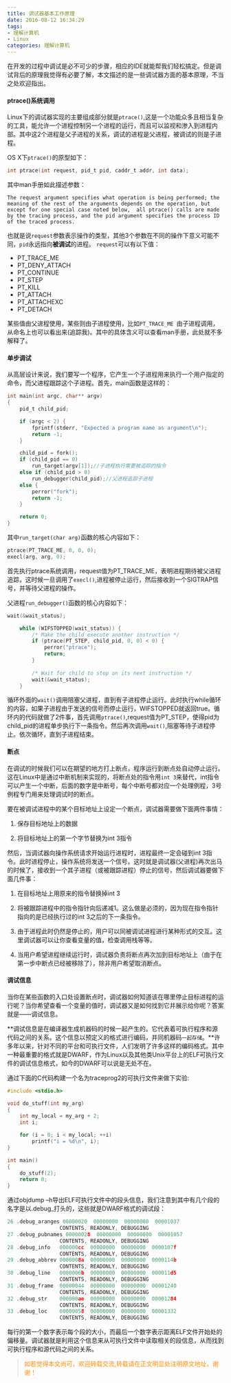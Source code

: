 ```yaml
---
title: 调试器基本工作原理
date: 2016-08-12 16:34:29
tags: 
- 理解计算机
- Linux
categories: 理解计算机
---
```

在开发的过程中调试是必不可少的步骤，相应的IDE就能帮我们轻松搞定。但是调试背后的原理我觉得有必要了解，本文描述的是一些调试器方面的基本原理，不当之处欢迎指出。

#### ptrace()系统调用

Linux下的调试器实现的主要组成部分就是`ptrace()`,这是一个功能众多且相当复杂的工具，能允许一个进程控制另一个进程的运行，而且可以监视和渗入到进程内部。其中这2个进程是父子进程的关系，调试的进程是父进程，被调试的则是子进程。

OS X下`ptrace()`的原型如下：

```c
int ptrace(int request, pid_t pid, caddr_t addr, int data);
```
其中man手册如此描述参数：

`
The request argument specifies what operation is being performed; the
meaning of the rest of the arguments depends on the operation, but except for one special case noted below,  all ptrace() calls are made by the tracing process, and the pid argument specifies the process ID of the traced process.
`

也就是说`request`参数表示操作的类型，其他3个参数在不同的操作下意义可能不同，`pid`永远指向**被调试**的进程。
`request`可以有以下值：

- PT_TRACE_ME
- PT_DENY_ATTACH
- PT_CONTINUE
- PT_STEP
- PT_KILL
- PT_ATTACH
- PT_ATTACHEXC
- PT_DETACH 

某些值由父进程使用，某些则由子进程使用，比如`PT_TRACE_ME `由子进程调用，从命名上也可以看出来(追踪我)。其中的具体含义可以查看man手册，此处就不多解释了。

#### 单步调试

从高层设计来说，我们要写一个程序，它产生一个子进程用来执行一个用户指定的命令，而父进程跟踪这个子进程。首先，main函数是这样的：

```c
int main(int argc, char** argv)
{
    pid_t child_pid;

    if (argc < 2) {
        fprintf(stderr, "Expected a program name as argument\n");
        return -1;
    }

    child_pid = fork();
    if (child_pid == 0)
        run_target(argv[1]);//子进程执行需要被追踪的指令
    else if (child_pid > 0)
        run_debugger(child_pid);//父进程追踪子进程
    else {
        perror("fork");
        return -1;
    }

    return 0;
}
```

其中`run_target(char arg)`函数的核心内容如下：

```c
ptrace(PT_TRACE_ME, 0, 0, 0);
execl(arg, arg, 0);
```

首先执行ptrace系统调用，request值为PT_TRACE_ME，表明进程期待被父进程追踪，这时候一旦调用了`execl()`,进程被停止运行，然后接收到一个SIGTRAP信号，并等待父进程的操作。

父进程`run_debugger()`函数的核心内容如下：

```c
wait(&wait_status);

    while (WIFSTOPPED(wait_status)) {
        /* Make the child execute another instruction */
        if (ptrace(PT_STEP, child_pid, 0, 0) < 0) {
            perror("ptrace");
            return;
        }
 
        /* Wait for child to stop on its next instruction */
        wait(&wait_status);
    }
```

循环外面的`wait()`调用阻塞父进程，直到有子进程停止运行。此时执行while循环的内容，如果子进程由于发送的信号而停止运行，WIFSTOPPED就返回true。循环内的代码就做了2件事，首先调用`ptrace()`,request值为PT_STEP，使得pid为child_pid的进程单步执行下一条指令。然后再次调用`wait()`,阻塞等待子进程停止。依次循环，直到子进程结束。

#### 断点

在调试的时候我们可以在期望的地方打上断点，程序运行到断点处自动停止运行。这在Linux中是通过中断机制来实现的，将断点处的指令用`int 3`来替代，int指令可以产生一个中断，后面的数字是中断号，每个中断号都对应一个处理例程，3号例程专门用来处理调试时的断点。

要在被调试进程中的某个目标地址上设定一个断点，调试器需要做下面两件事情：

1.  保存目标地址上的数据

2.  将目标地址上的第一个字节替换为int 3指令

然后，当调试器向操作系统请求开始运行进程时，进程最终一定会碰到int 3指令。此时进程停止，操作系统将发送一个信号。这时就是调试器(父进程)再次出马的时候了，接收到一个其子进程（或被跟踪进程）停止的信号，然后调试器要做下面几件事：

1.  在目标地址上用原来的指令替换掉int 3

2.  将被跟踪进程中的指令指针向后递减1。这么做是必须的，因为现在指令指针指向的是已经执行过的int 3之后的下一条指令。

3.  由于进程此时仍然是停止的，用户可以同被调试进程进行某种形式的交互。这里调试器可以让你查看变量的值，检查调用栈等等。

4.  当用户希望进程继续运行时，调试器负责将断点再次加到目标地址上（由于在第一步中断点已经被移除了），除非用户希望取消断点。

#### 调试信息

当你在某些函数的入口处设置断点时，调试器如何知道该在哪里停止目标进程的运行呢？当你希望查看一个变量的值时，调试器又是如何找到它并展示给你呢？答案就是——调试信息。

**调试信息是在编译器生成机器码的时候一起产生的。它代表着可执行程序和源代码之间的关系。这个信息以预定义的格式进行编码，并同机器码`一起存储`。**许多年以来，针对不同的平台和可执行文件，人们发明了许多这样的编码格式。其中一种最重要的格式就是DWARF，作为Linux以及其他类Unix平台上的ELF可执行文件的调试信息格式，如今的DWARF可以说是无处不在。

通过下面的C代码构建一个名为traceprog2的可执行文件来做下实验:

```c
#include <stdio.h>

void do_stuff(int my_arg)
{
    int my_local = my_arg + 2;
    int i;

    for (i = 0; i < my_local; ++i)
        printf("i = %d\n", i);
}

int main()
{
    do_stuff(2);
    return 0;
}
```

通过objdump –h导出ELF可执行文件中的段头信息，我们注意到其中有几个段的名字是以.debug_打头的，这些就是DWARF格式的调试段：

```c
26 .debug_aranges 00000020  00000000  00000000  00001037
                 CONTENTS, READONLY, DEBUGGING
27 .debug_pubnames 00000028  00000000  00000000  00001057
                 CONTENTS, READONLY, DEBUGGING
28 .debug_info   000000cc  00000000  00000000  0000107f
                 CONTENTS, READONLY, DEBUGGING
29 .debug_abbrev 0000008a  00000000  00000000  0000114b
                 CONTENTS, READONLY, DEBUGGING
30 .debug_line   0000006b  00000000  00000000  000011d5
                 CONTENTS, READONLY, DEBUGGING
31 .debug_frame  00000044  00000000  00000000  00001240
                 CONTENTS, READONLY, DEBUGGING
32 .debug_str    000000ae  00000000  00000000  00001284
                 CONTENTS, READONLY, DEBUGGING
33 .debug_loc    00000058  00000000  00000000  00001332
                 CONTENTS, READONLY, DEBUGGING
```
每行的第一个数字表示每个段的大小，而最后一个数字表示距离ELF文件开始处的偏移量。调试器就是利用这个信息来从可执行文件中读取相关的段信息，从而找到可执行程序和源代码之间的关系。


><font color= Darkorange>如若觉得本文尚可，欢迎转载交流,转载请在正文明显处注明原文地址，谢谢！</font>

